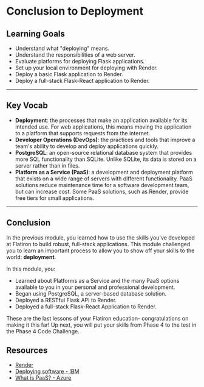 # Conclusion to Deployment

## Learning Goals

- Understand what "deploying" means.
- Understand the responsibilities of a web server.
- Evaluate platforms for deploying Flask applications.
- Set up your local environment for deploying with Render.
- Deploy a basic Flask application to Render.
- Deploy a full-stack Flask-React application to Render.

***

## Key Vocab

- **Deployment**: the processes that make an application available for its
  intended use. For web applications, this means moving the application to a
  platform that supports requests from the internet.
- **Developer Operations (DevOps)**: the practices and tools that improve a
  team's ability to develop and deploy applications quickly.
- **PostgreSQL**: an open-source relational database system that provides more
  SQL functionality than SQLite. Unlike SQLite, its data is stored on a server
  rather than in files.
- **Platform as a Service (PaaS)**: a development and deployment platform that
  exists on a wide range of servers with different functionality. PaaS solutions
  reduce maintenance time for a software development team, but can increase
  cost. Some PaaS solutions, such as Render, provide free tiers for small
  applications.

***

## Conclusion

In the previous module, you learned how to use the skills you've developed at
Flatiron to build robust, full-stack applications. This module challenged you
to learn an important process to allow you to show off your skills to the world:
**deployment**.

In this module, you:

- Learned about Platforms as a Service and the many PaaS options available to
  you in your personal and professional development.
- Began using PostgreSQL, a server-based database solution.
- Deployed a RESTful Flask API to Render.
- Deployed a full-stack Flask-React Application to Render.

These are the last lessons of your Flatiron education- congratulations on making
it this far! Up next, you will put your skills from Phase 4 to the test in the
Phase 4 Code Challenge.

## Resources

- [Render][render]
- [Deploying software - IBM](https://www.ibm.com/docs/en/zos/2.4.0?topic=task-deploying-software)
- [What is PaaS? - Azure](https://azure.microsoft.com/en-us/resources/cloud-computing-dictionary/what-is-paas/)

[render]: https://render.com